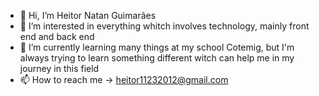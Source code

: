 - 👋 Hi, I’m Heitor Natan Guimarães
- 👀 I’m interested in everything whitch involves technology, mainly front end and back end
- 🌱 I’m currently learning many things at my school Cotemig, but I'm always trying to learn something different witch can help me in my journey in this field
- 📫 How to reach me -> heitor11232012@gmail.com
